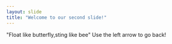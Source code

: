 ```yaml
---
layout: slide
title: "Welcome to our second slide!"
---
```

"Float like butterfly,sting like bee"
Use the left arrow to go back!
